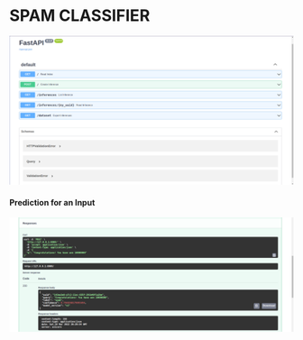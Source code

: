 # SPAM CLASSIFIER

<img src = "datasets/fastapi_docs.png"/>

#### Prediction for an Input

<img src = "datasets/make_prediction.png"/>
